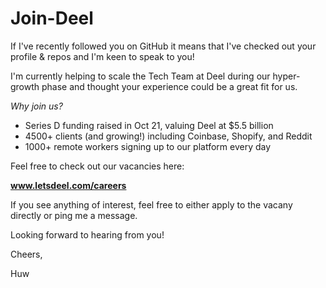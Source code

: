 # Join-Deel

If I've recently followed you on GitHub it means that I've checked out your profile & repos and I'm keen to speak to you!

I'm currently helping to scale the Tech Team at Deel during our hyper-growth phase and thought your experience could be a great fit for us.

<i>Why join us?</i>

- Series D funding raised in Oct 21, valuing Deel at $5.5 billion
- 4500+ clients (and growing!) including Coinbase, Shopify, and Reddit
- 1000+ remote workers signing up to our platform every day

Feel free to check out our vacancies here:

<b>www.letsdeel.com/careers</b>

If you see anything of interest, feel free to either apply to the vacany directly or ping me a message.

Looking forward to hearing from you!

Cheers,

Huw
